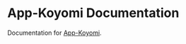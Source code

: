 # App-Koyomi Documentation

Documentation for [App-Koyomi](https://github.com/progrhyme/perl5-App-Koyomi).
